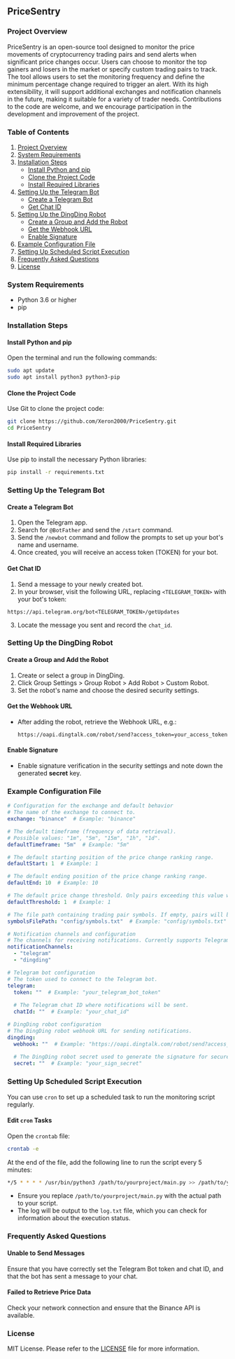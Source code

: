 ## PriceSentry

### Project Overview

PriceSentry is an open-source tool designed to monitor the price movements of cryptocurrency trading pairs and send alerts when significant price changes occur. Users can choose to monitor the top gainers and losers in the market or specify custom trading pairs to track. The tool allows users to set the monitoring frequency and define the minimum percentage change required to trigger an alert. With its high extensibility, it will support additional exchanges and notification channels in the future, making it suitable for a variety of trader needs. Contributions to the code are welcome, and we encourage participation in the development and improvement of the project.

### Table of Contents

1. [Project Overview](#project-overview)
2. [System Requirements](#system-requirements)
3. [Installation Steps](#installation-steps)
   - [Install Python and pip](#install-python-and-pip)
   - [Clone the Project Code](#clone-the-project-code)
   - [Install Required Libraries](#install-required-libraries)
4. [Setting Up the Telegram Bot](#setting-up-the-telegram-bot)
   - [Create a Telegram Bot](#create-a-telegram-bot)
   - [Get Chat ID](#get-chat-id)
5. [Setting Up the DingDing Robot](#setting-up-the-dingding-robot)
   - [Create a Group and Add the Robot](#create-a-group-and-add-the-robot)
   - [Get the Webhook URL](#get-the-webhook-url)
   - [Enable Signature](#enable-signature)
6. [Example Configuration File](#example-configuration-file)
7. [Setting Up Scheduled Script Execution](#setting-up-scheduled-script-execution)
8. [Frequently Asked Questions](#frequently-asked-questions)
9. [License](#license)

### System Requirements

- Python 3.6 or higher
- pip

### Installation Steps

#### Install Python and pip

Open the terminal and run the following commands:

```bash
sudo apt update
sudo apt install python3 python3-pip
```

#### Clone the Project Code

Use Git to clone the project code:

```bash
git clone https://github.com/Xeron2000/PriceSentry.git
cd PriceSentry
```

#### Install Required Libraries

Use pip to install the necessary Python libraries:

```bash
pip install -r requirements.txt
```

### Setting Up the Telegram Bot

#### Create a Telegram Bot

1. Open the Telegram app.
2. Search for `@BotFather` and send the `/start` command.
3. Send the `/newbot` command and follow the prompts to set up your bot's name and username.
4. Once created, you will receive an access token (TOKEN) for your bot.

#### Get Chat ID

1. Send a message to your newly created bot.
2. In your browser, visit the following URL, replacing `<TELEGRAM_TOKEN>` with your bot's token:

```
https://api.telegram.org/bot<TELEGRAM_TOKEN>/getUpdates
```

3. Locate the message you sent and record the `chat_id`.

### Setting Up the DingDing Robot

#### Create a Group and Add the Robot

1. Create or select a group in DingDing.
2. Click Group Settings > Group Robot > Add Robot > Custom Robot.
3. Set the robot's name and choose the desired security settings.

#### Get the Webhook URL

- After adding the robot, retrieve the Webhook URL, e.g.:
  ```
  https://oapi.dingtalk.com/robot/send?access_token=your_access_token
  ```

#### Enable Signature

- Enable signature verification in the security settings and note down the generated **secret** key.

### Example Configuration File

```yaml
# Configuration for the exchange and default behavior
# The name of the exchange to connect to.
exchange: "binance"  # Example: "binance"

# The default timeframe (frequency of data retrieval).
# Possible values: "1m", "5m", "15m", "1h", "1d".
defaultTimeframe: "5m"  # Example: "5m"

# The default starting position of the price change ranking range.
defaultStart: 1  # Example: 1

# The default ending position of the price change ranking range.
defaultEnd: 10  # Example: 10

# The default price change threshold. Only pairs exceeding this value will be notified.
defaultThreshold: 1  # Example: 1

# The file path containing trading pair symbols. If empty, pairs will be auto-retrieved.
symbolsFilePath: "config/symbols.txt"  # Example: "config/symbols.txt"

# Notification channels and configuration
# The channels for receiving notifications. Currently supports Telegram and DingDing.
notificationChannels: 
  - "telegram"
  - "dingding"

# Telegram bot configuration
# The token used to connect to the Telegram bot.
telegram:
  token: ""  # Example: "your_telegram_bot_token"
  
  # The Telegram chat ID where notifications will be sent.
  chatId: ""  # Example: "your_chat_id"

# DingDing robot configuration
# The DingDing robot webhook URL for sending notifications.
dingding:
  webhook: ""  # Example: "https://oapi.dingtalk.com/robot/send?access_token=your_access_token"
  
  # The DingDing robot secret used to generate the signature for secure notifications.
  secret: ""  # Example: "your_sign_secret"

```

### Setting Up Scheduled Script Execution

You can use `cron` to set up a scheduled task to run the monitoring script regularly.

#### Edit `cron` Tasks

Open the `crontab` file:

```bash
crontab -e
```

At the end of the file, add the following line to run the script every 5 minutes:

```bash
*/5 * * * * /usr/bin/python3 /path/to/yourproject/main.py >> /path/to/yourproject/log.txt 2>&1
```

- Ensure you replace `/path/to/yourproject/main.py` with the actual path to your script.
- The log will be output to the `log.txt` file, which you can check for information about the execution status.

### Frequently Asked Questions

#### Unable to Send Messages

Ensure that you have correctly set the Telegram Bot token and chat ID, and that the bot has sent a message to your chat.

#### Failed to Retrieve Price Data

Check your network connection and ensure that the Binance API is available.

### License

MIT License. Please refer to the [LICENSE](LICENSE) file for more information.
